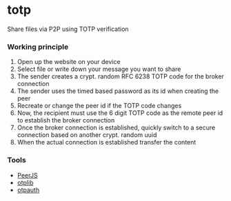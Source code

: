 # totp
Share files via P2P using TOTP verification

### Working principle
1. Open up the website on your device
2. Select file or write down your message you want to share
3. The sender creates a crypt. random RFC 6238 TOTP code for the broker connection
4. The sender uses the timed based password as its id when creating the peer
5. Recreate or change the peer id if the TOTP code changes
6. Now, the recipient must use the 6 digit TOTP code as the remote peer id to establish the broker connection
7. Once the broker connection is established, quickly switch to a secure connection based on another crypt. random uuid
8. When the actual connection is established transfer the content

### Tools
* [PeerJS](https://peerjs.com/)
* [otplib](https://www.npmjs.com/package/otplib)
* [otpauth](https://github.com/hectorm/otpauth)
